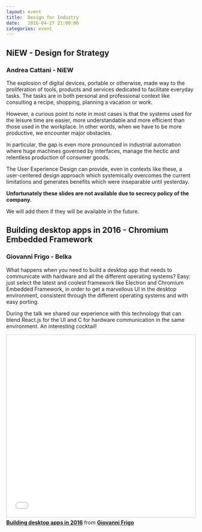 ```yaml
---
layout: event
title:  Design for Industry
date:   2016-04-27 21:00:00
categories: event
---
```


## NiEW - Design for Strategy
### Andrea Cattani - NiEW

The explosion of digital devices, portable or otherwise, made way to the proliferation of tools, products and services dedicated to facilitate everyday tasks. The tasks are in both personal and professional context like consulting a recipe, shopping, planning a vacation or work.

However, a curious point to note in most cases is that the systems used for the leisure time are easier, more understandable and more efficient than those used in the workplace. In other words, when we have to be more productive, we encounter major obstacles.

In particular, the gap is even more pronounced in industrial automation where huge machines governed by interfaces, manage the hectic and relentless production of consumer goods.

The User Experience Design can provide, even in contexts like these, a user-centered design approach which systemically overcomes the current limitations and generates benefits which were inseparable until yesterday.

**Unfortunately these slides are not available due to secrecy policy of the company.**

We will add them if they will be available in the future.



## Building desktop apps in 2016 - Chromium Embedded Framework
### Giovanni Frigo - Belka

What happens when you need to build a desktop app that needs to communicate with hardware and all the different operating systems? Easy: just select the latest and coolest framework like Electron and Chromium Embedded Framework, in order to get a marvellous UI in the desktop environment, consistent through the different operating systems and with easy porting.

During the talk we shared our experience with this technology that can blend React.js for the UI and C for hardware communication in the same environment. An interesting cocktail!

<iframe src="//www.slideshare.net/slideshow/embed_code/key/rRZORkgrfxMYag" width="595" height="485" frameborder="0" marginwidth="0" marginheight="0" scrolling="no" style="border:1px solid #CCC; border-width:1px; margin-bottom:5px; max-width: 100%;" allowfullscreen> </iframe> <div style="margin-bottom:5px"> <strong> <a href="//www.slideshare.net/JohnFrigo/building-desktop-apps-in-2016" title="Building desktop apps in 2016" target="_blank">Building desktop apps in 2016</a> </strong> from <strong><a href="//www.linkedin.com/in/giovannifrigo" target="_blank">Giovanni Frigo</a></strong> </div>
